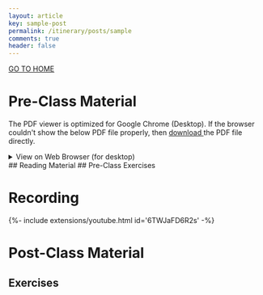 ```yaml
---
layout: article
key: sample-post
permalink: /itinerary/posts/sample
comments: true
header: false
---
```


<a class="button button--primary button--rounded button--xl" href="/itinerary">GO TO HOME</a>

# Pre-Class Material
The PDF viewer is optimized for Google Chrome (Desktop). If the browser couldn't show the below PDF file properly, then <a href="/contents/sample_material/sample_py.py"> download </a> the PDF file directly.

<details><summary>View on Web Browser (for desktop)</summary>
<div style="position: relative; height:0; padding-bottom: 85%;">
<iframe src="https://github.com/EunSeong-Park/EunSeong-Park.github.io/raw/master/contents/sample_material/sample_pdf.pdf" width="100%" height="700"></iframe>
</div>

</details>
## Reading Material
## Pre-Class Exercises

# Recording
<div>{%- include extensions/youtube.html id='6TWJaFD6R2s' -%}</div>


# Post-Class Material
## Exercises